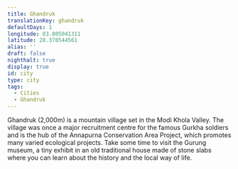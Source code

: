 ```yaml
---
title: Ghandruk
translationKey: ghandruk
defaultDays: 1
longitude: 83.805041311
latitude: 28.378544561
alias: ''
draft: false
nighthalt: true
display: true
id: city
type: city
tags:
  - Cities
  - Ghandruk
---
```

Ghandruk (2,000m) is a mountain village set in the Modi Khola Valley. The village was once a major recruitment centre for the famous Gurkha soldiers and is the hub of the Annapurna Conservation Area Project, which promotes many varied ecological projects. Take some time to visit the Gurung museum, a tiny exhibit in an old traditional house made of stone slabs where you can learn about the history and the local way of life.